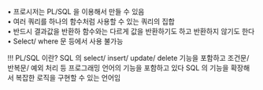 • 프로시저는 PL/SQL 을 이용해서 만들 수 있음<br>
• 여러 쿼리를 하나의 함수처럼 사용할 수 있는 쿼리의 집합<br>
• 반드시 결과값을 반환하 함수와는 다르게 값을 반환하기도 하고 반환하지 않기도 한다<br>
• Select/ where 문 등에서 사용 불가능<br>

!!! PL/SQL 이란?
SQL 의 select/ insert/ update/ delete 기능을 포함하고 조건문/ 반복문/ 예외 처리 등 프로그래밍 언어의 기능을 포함하고 있다
SQL 의 기능을 확장해서 복잡한 로직을 구현할 수 있는 언어임
